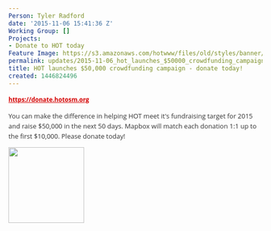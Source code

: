 ```yaml
---
Person: Tyler Radford
date: '2015-11-06 15:41:36 Z'
Working Group: []
Projects:
- Donate to HOT today
Feature Image: https://s3.amazonaws.com/hotwww/files/old/styles/banner/public/twitter-card-large.jpg
permalink: updates/2015-11-06_hot_launches_$50000_crowdfunding_campaign_-_donate_today!
title: HOT launches $50,000 crowdfunding campaign - donate today!
created: 1446824496
---
```

<p style="color: #333333; font-family: 'Open Sans', Arial, Helvetica, sans-serif; font-size: 12px; line-height: 20px;"><strong><a style="color: #d40000;" href="https://donate.hotosm.org/" target="_self">https://donate.hotosm.org</a></strong></p><p style="color: #333333; font-family: 'Open Sans', Arial, Helvetica, sans-serif; font-size: 12px; line-height: 20px;"><span style="font-size: 13.008px; line-height: 1.538em;">You can make the difference in helping HOT meet it's fundraising target for 2015 and raise $50,000 in the next 50 days. Mapbox will match each donation 1:1 up to the first $10,000. Please donate today!</span></p><p style="color: #333333; font-family: 'Open Sans', Arial, Helvetica, sans-serif; font-size: 12px; line-height: 20px;"><span style="font-size: 13.008px; line-height: 1.538em;"><img src="https://donate.hotosm.org/img/Mapbox-Graphic.jpg" alt="" width="150" height="150"></span></p>
